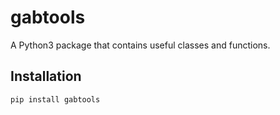 # gabtools

A Python3 package that contains useful classes and functions.

## Installation

```
pip install gabtools
```
